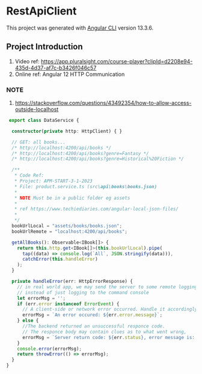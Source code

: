 # RestApiClient

This project was generated with [Angular CLI](https://github.com/angular/angular-cli) version 13.3.6.

## Project Introduction

1. Video ref: <https://app.pluralsight.com/course-player?clipId=d2208e94-435d-4d37-af7c-b3426f046c57>
2. Online ref: Angular 12 HTTP Communication

### NOTE

1. <https://stackoverflow.com/questions/43492354/how-to-allow-access-outside-localhost>

```typescript
 export class DataService {

  constructor(private http: HttpClient) { }

  // GET: all books...
  /* http://localhost:4200/api/books */
  /* http://localhost:4200/api/books?genre=Fantasy */
  /* http://localhost:4200/api/books?genre=Historical%20Fiction */

  /**
   * Code Ref:
   * Project: APM-START-3-1-2023
   * File: product.service.ts (src\api\books\books.json)
   *
   * NOTE Must be in a public folder eg assets
   *
   * ref https://www.techiediaries.com/angular-local-json-files/
   *
   */
  bookUrlLocal = "assets/books/books.json";
  bookUrlRemote = "localhost:4200/api/books";

  getAllBooks(): Observable<IBook[]> {
    return this.http.get<IBook[]>(this.bookUrlLocal).pipe(
      tap((data) => console.log(`All`, JSON.stringify(data))),
      catchError(this.handleError)
    );
  }

  private handleError(err: HttpErrorResponse) {
    // in real world app, we may send the server to some remote logging inferstructure
    // instead of just logging to the command console
    let errorMsg = '';
    if (err.error instanceof ErrorEvent) {
      // A client-side or network error occurred. Handle it accordingly
      errorMsg = `An error occured: ${err.error.message}`;
    } else {
      //The backend returned an unsuccessful responce code.
      // The responce body may contain clues as to what went wrong,
      errorMsg = `Server return code: ${err.status}, error message is: ${err.message}`;
    }
    console.error(errorMsg);
    return throwError(() => errorMsg);
  }
}
